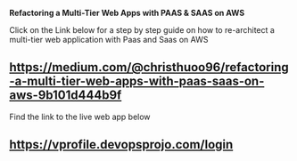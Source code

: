 **Refactoring a Multi-Tier Web Apps with PAAS & SAAS on AWS**


Click on the Link below for a step by step guide on how to re-architect a multi-tier web application with Paas and Saas on AWS

## https://medium.com/@christhuoo96/refactoring-a-multi-tier-web-apps-with-paas-saas-on-aws-9b101d444b9f

Find the link to the live web app below

## https://vprofile.devopsprojo.com/login
